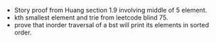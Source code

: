 - Story proof from Huang section 1.9 involving middle of 5 element.
- kth smallest element and trie from leetcode blind 75.
- prove that inorder traversal of a bst will print its elements in sorted order.
